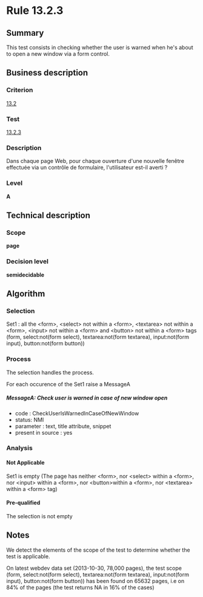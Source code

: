# Rule 13.2.3
## Summary

This test consists in checking whether the user is warned when he's
about to open a new window via a form control.

## Business description

### Criterion

[13.2](http://references.modernisation.gouv.fr/sites/default/files/RGAA3_RC2-1/referentiel_technique.htm#crit-13-2)

### Test

[13.2.3](http://references.modernisation.gouv.fr/sites/default/files/RGAA3_RC2-1/referentiel_technique.htm#test-13-2-3)

### Description

Dans chaque page Web, pour chaque ouverture d'une nouvelle fen&ecirc;tre effectu&eacute;e via un contr&ocirc;le de formulaire, l'utilisateur est-il averti ?

### Level

**A**

## Technical description

### Scope

**page**

### Decision level

**semidecidable**

## Algorithm

### Selection

Set1 : all the <form\>, <select\> not within a <form\>, <textarea\> not
within a <form\>, <input\> not within a <form\> and <button\> not within
a <form\> tags (form, select:not(form select), textarea:not(form
textarea), input:not(form input), button:not(form button))

### Process

The selection handles the process.

For each occurence of the Set1 raise a MessageA

##### MessageA: Check user is warned in case of new window open

-   code : CheckUserIsWarnedInCaseOfNewWindow
-   status: NMI
-   parameter : text, title attribute, snippet
-   present in source : yes

### Analysis

#### Not Applicable

Set1 is empty (The page has neither <form\>, nor <select\> within a
<form\>, nor <input\> within a <form\>, nor <button\>within a <form\>,
nor <textarea\> within a <form\> tag)

#### Pre-qualified

The selection is not empty

## Notes

We detect the elements of the scope of the test to determine whether the
test is applicable.

On latest webdev data set (2013-10-30, 78,000 pages), the test scope
(form, select:not(form select), textarea:not(form textarea),
input:not(form input), button:not(form button)) has been found on 65632
pages, i.e on 84% of the pages (the test returns NA in 16% of the cases)
